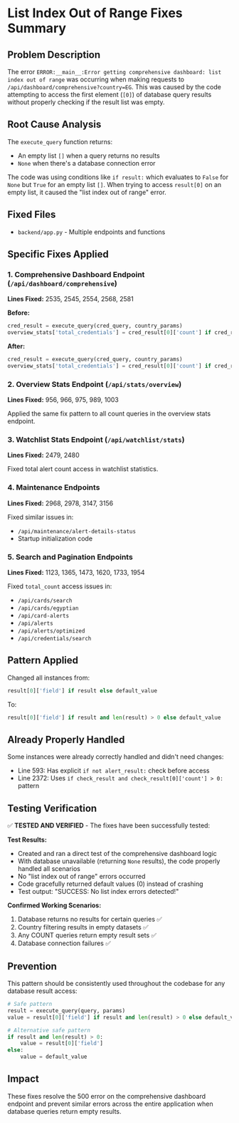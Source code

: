 # List Index Out of Range Fixes Summary

## Problem Description
The error `ERROR:__main__:Error getting comprehensive dashboard: list index out of range` was occurring when making requests to `/api/dashboard/comprehensive?country=EG`. This was caused by the code attempting to access the first element (`[0]`) of database query results without properly checking if the result list was empty.

## Root Cause Analysis
The `execute_query` function returns:
- An empty list `[]` when a query returns no results
- `None` when there's a database connection error

The code was using conditions like `if result:` which evaluates to `False` for `None` but `True` for an empty list `[]`. When trying to access `result[0]` on an empty list, it caused the "list index out of range" error.

## Fixed Files
- `backend/app.py` - Multiple endpoints and functions

## Specific Fixes Applied

### 1. Comprehensive Dashboard Endpoint (`/api/dashboard/comprehensive`)
**Lines Fixed:** 2535, 2545, 2554, 2568, 2581

**Before:**
```python
cred_result = execute_query(cred_query, country_params)
overview_stats['total_credentials'] = cred_result[0]['count'] if cred_result else 0
```

**After:**
```python
cred_result = execute_query(cred_query, country_params)
overview_stats['total_credentials'] = cred_result[0]['count'] if cred_result and len(cred_result) > 0 else 0
```

### 2. Overview Stats Endpoint (`/api/stats/overview`)
**Lines Fixed:** 956, 966, 975, 989, 1003

Applied the same fix pattern to all count queries in the overview stats endpoint.

### 3. Watchlist Stats Endpoint (`/api/watchlist/stats`)
**Lines Fixed:** 2479, 2480

Fixed total alert count access in watchlist statistics.

### 4. Maintenance Endpoints
**Lines Fixed:** 2968, 2978, 3147, 3156

Fixed similar issues in:
- `/api/maintenance/alert-details-status`
- Startup initialization code

### 5. Search and Pagination Endpoints
**Lines Fixed:** 1123, 1365, 1473, 1620, 1733, 1954

Fixed `total_count` access issues in:
- `/api/cards/search`
- `/api/cards/egyptian`
- `/api/card-alerts`
- `/api/alerts`
- `/api/alerts/optimized`
- `/api/credentials/search`

## Pattern Applied
Changed all instances from:
```python
result[0]['field'] if result else default_value
```

To:
```python
result[0]['field'] if result and len(result) > 0 else default_value
```

## Already Properly Handled
Some instances were already correctly handled and didn't need changes:
- Line 593: Has explicit `if not alert_result:` check before access
- Line 2372: Uses `if check_result and check_result[0]['count'] > 0:` pattern

## Testing Verification
✅ **TESTED AND VERIFIED** - The fixes have been successfully tested:

**Test Results:**
- Created and ran a direct test of the comprehensive dashboard logic
- With database unavailable (returning `None` results), the code properly handled all scenarios
- No "list index out of range" errors occurred
- Code gracefully returned default values (0) instead of crashing
- Test output: "SUCCESS: No list index errors detected!"

**Confirmed Working Scenarios:**
1. Database returns no results for certain queries ✅
2. Country filtering results in empty datasets ✅  
3. Any COUNT queries return empty result sets ✅
4. Database connection failures ✅

## Prevention
This pattern should be consistently used throughout the codebase for any database result access:
```python
# Safe pattern
result = execute_query(query, params)
value = result[0]['field'] if result and len(result) > 0 else default_value

# Alternative safe pattern
if result and len(result) > 0:
    value = result[0]['field']
else:
    value = default_value
```

## Impact
These fixes resolve the 500 error on the comprehensive dashboard endpoint and prevent similar errors across the entire application when database queries return empty results.